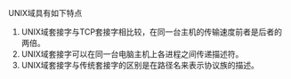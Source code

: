UNIX域具有如下特点
1. UNIX域套接字与TCP套接字相比较，在同一台主机的传输速度前者是后者的两倍。
2. UNIX域套接字可以在同一台电脑主机上各进程之间传递描述符。
3. UNIX域套接字与传统套接字的区别是在路径名来表示协议族的描述。
